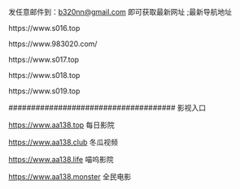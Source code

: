 发任意邮件到：b320nn@gmail.com 即可获取最新网址 ;最新导航地址
<p></p>
https://www.s016.top
<p></p>
https://www.983020.com/
<p></p>
https://www.s017.top
<p></p>
https://www.s018.top
<p></p>
https://www.s019.top
<p></p>
#####################################
影视入口
<p></p>

https://www.aa138.top 每日影院<p></p>
https://www.aa138.club 冬瓜视频<p></p>
https://www.aa138.life 喵呜影院<p></p>
https://www.aa138.monster 全民电影<p></p>

